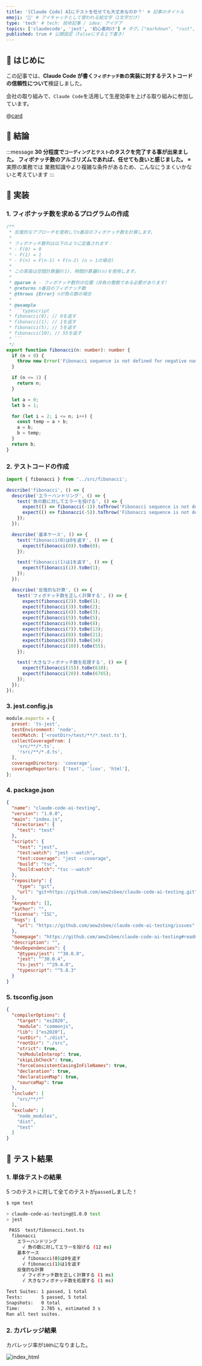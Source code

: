 ```yaml
---
title: '[Claude Code] AIにテストを任せても大丈夫なのか？' # 記事のタイトル
emoji: '🧠' # アイキャッチとして使われる絵文字（1文字だけ）
type: 'tech' # tech: 技術記事 / idea: アイデア
topics: ['claudecode', 'jest', '初心者向け'] # タグ。["markdown", "rust", "aws"]のように指定する
published: true # 公開設定（falseにすると下書き）
---
```


## 🌱 はじめに

この記事では、**Claude Code が書く`フィボナッチ数`の実装に対するテストコードの信頼性について**検証しました。

会社の取り組みで、`Claude Code`を活用して生産効率を上げる取り組みに参加しています。

@[card](https://github.com/aew2sbee/claude-code-ai-testing)

## 🌱 結論

:::message
**30 分程度で`コーディング`と`テスト`のタスクを完了する事が出来ました。**
**フィボナッチ数のアルゴリズムであれば、任せても良いと感じました。**
※実際の業務では 業務知識やより複雑な条件があるため、こんなにうまくいかないと考えています
:::

## 🌱 実装

### 1. フィボナッチ数を求めるプログラムの作成

````ts:src/fibonacci.ts
/**
 * 反復的なアプローチを使用してn番目のフィボナッチ数を計算します。
 *
 * フィボナッチ数列は以下のように定義されます：
 * - F(0) = 0
 * - F(1) = 1
 * - F(n) = F(n-1) + F(n-2) (n > 1の場合)
 *
 * この実装は空間計算量O(1)、時間計算量O(n)を使用します。
 *
 * @param n - フィボナッチ数列の位置（非負の整数である必要があります）
 * @returns n番目のフィボナッチ数
 * @throws {Error} nが負の数の場合
 *
 * @example
 * ```typescript
 * fibonacci(0); // 0を返す
 * fibonacci(1); // 1を返す
 * fibonacci(5); // 5を返す
 * fibonacci(10); // 55を返す
 * ```
 */
export function fibonacci(n: number): number {
  if (n < 0) {
    throw new Error('Fibonacci sequence is not defined for negative numbers');
  }

  if (n <= 1) {
    return n;
  }

  let a = 0;
  let b = 1;

  for (let i = 2; i <= n; i++) {
    const temp = a + b;
    a = b;
    b = temp;
  }
  return b;
}

````

### 2. テストコードの作成

```ts:test/fibonacci.test.ts
import { fibonacci } from '../src/fibonacci';

describe('fibonacci', () => {
  describe('エラーハンドリング', () => {
    test('負の数に対してエラーを投げる', () => {
      expect(() => fibonacci(-1)).toThrow('Fibonacci sequence is not defined for negative numbers');
      expect(() => fibonacci(-5)).toThrow('Fibonacci sequence is not defined for negative numbers');
    });
  });

  describe('基本ケース', () => {
    test('fibonacci(0)は0を返す', () => {
      expect(fibonacci(0)).toBe(0);
    });

    test('fibonacci(1)は1を返す', () => {
      expect(fibonacci(1)).toBe(1);
    });
  });

  describe('反復的な計算', () => {
    test('フィボナッチ数を正しく計算する', () => {
      expect(fibonacci(2)).toBe(1);
      expect(fibonacci(3)).toBe(2);
      expect(fibonacci(4)).toBe(3);
      expect(fibonacci(5)).toBe(5);
      expect(fibonacci(6)).toBe(8);
      expect(fibonacci(7)).toBe(13);
      expect(fibonacci(8)).toBe(21);
      expect(fibonacci(9)).toBe(34);
      expect(fibonacci(10)).toBe(55);
    });

    test('大きなフィボナッチ数を処理する', () => {
      expect(fibonacci(15)).toBe(610);
      expect(fibonacci(20)).toBe(6765);
    });
  });
});
```

### 3. jest.config.js

```js:jest.config.js
module.exports = {
  preset: 'ts-jest',
  testEnvironment: 'node',
  testMatch: ['<rootDir>/test/**/*.test.ts'],
  collectCoverageFrom: [
    'src/**/*.ts',
    '!src/**/*.d.ts',
  ],
  coverageDirectory: 'coverage',
  coverageReporters: ['text', 'lcov', 'html'],
};

```

### 4. package.json

```json:package.json
{
  "name": "claude-code-ai-testing",
  "version": "1.0.0",
  "main": "index.js",
  "directories": {
    "test": "test"
  },
  "scripts": {
    "test": "jest",
    "test:watch": "jest --watch",
    "test:coverage": "jest --coverage",
    "build": "tsc",
    "build:watch": "tsc --watch"
  },
  "repository": {
    "type": "git",
    "url": "git+https://github.com/aew2sbee/claude-code-ai-testing.git"
  },
  "keywords": [],
  "author": "",
  "license": "ISC",
  "bugs": {
    "url": "https://github.com/aew2sbee/claude-code-ai-testing/issues"
  },
  "homepage": "https://github.com/aew2sbee/claude-code-ai-testing#readme",
  "description": "",
  "devDependencies": {
    "@types/jest": "^30.0.0",
    "jest": "^30.0.4",
    "ts-jest": "^29.4.0",
    "typescript": "^5.8.3"
  }
}

```

### 5. tsconfig.json

```json:tsconfig.json
{
  "compilerOptions": {
    "target": "es2020",
    "module": "commonjs",
    "lib": ["es2020"],
    "outDir": "./dist",
    "rootDir": "./src",
    "strict": true,
    "esModuleInterop": true,
    "skipLibCheck": true,
    "forceConsistentCasingInFileNames": true,
    "declaration": true,
    "declarationMap": true,
    "sourceMap": true
  },
  "include": [
    "src/**/*"
  ],
  "exclude": [
    "node_modules",
    "dist",
    "test"
  ]
}

```

## 🌱 テスト結果

### 1. 単体テストの結果

5 つのテストに対して全てのテストが`passed`しました！

```bash
$ npm test

> claude-code-ai-testing@1.0.0 test
> jest

 PASS  test/fibonacci.test.ts
  fibonacci
    エラーハンドリング
      √ 負の数に対してエラーを投げる (12 ms)
    基本ケース
      √ fibonacci(0)は0を返す
      √ fibonacci(1)は1を返す
    反復的な計算
      √ フィボナッチ数を正しく計算する (1 ms)
      √ 大きなフィボナッチ数を処理する (1 ms)

Test Suites: 1 passed, 1 total
Tests:       5 passed, 5 total
Snapshots:   0 total
Time:        2.785 s, estimated 3 s
Ran all test suites.
```

### 2. カバレッジ結果

カバレッジ率が`100%`になりました。

![index_html](/images/articles/claude-code-ai-testing/index_html.png)
